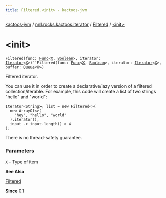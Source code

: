 ```yaml
---
title: Filtered.<init> - kactoos-jvm
---
```


[kactoos-jvm](../../index.html) / [nnl.rocks.kactoos.iterator](../index.html) / [Filtered](index.html) / [&lt;init&gt;](./-init-.html)

# &lt;init&gt;

`Filtered(func: `[`Func`](../../nnl.rocks.kactoos/-func/index.html)`<`[`X`](index.html#X)`, `[`Boolean`](https://kotlinlang.org/api/latest/jvm/stdlib/kotlin/-boolean/index.html)`>, iterator: `[`Iterator`](https://kotlinlang.org/api/latest/jvm/stdlib/kotlin.collections/-iterator/index.html)`<`[`X`](index.html#X)`>)``Filtered(func: `[`Func`](../../nnl.rocks.kactoos/-func/index.html)`<`[`X`](index.html#X)`, `[`Boolean`](https://kotlinlang.org/api/latest/jvm/stdlib/kotlin/-boolean/index.html)`>, iterator: `[`Iterator`](https://kotlinlang.org/api/latest/jvm/stdlib/kotlin.collections/-iterator/index.html)`<`[`X`](index.html#X)`>, buffer: `[`Queue`](http://docs.oracle.com/javase/8/docs/api/java/util/Queue.html)`<`[`X`](index.html#X)`>)`

Filtered iterator.

You can use it in order to create a declarative/lazy
version of a filtered collection/iterable. For example,
this code will create a list of two strings "hello" and "world":

```
Iterator<String>; list = new Filtered<>(
  new ArrayOf<>(
    "hey", "hello", "world"
  ).iterator(),
  input -> input.length() > 4
);
```

There is no thread-safety guarantee.

### Parameters

`X` - Type of item

**See Also**

[Filtered](index.html)

**Since**
0.1

